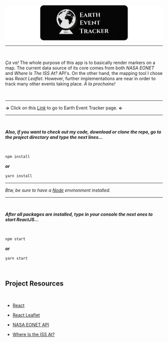 #

![ETTBanner](GitHubReadme.png)

---

</br>

_Ça va!_ The whole purpose of this app is to basically render markers on a map. The current data source of its core comes from both _NASA EONET_ and _Where Is The ISS At?_ API's. On the other hand, the mapping tool I chose was _React Leaflet_. However, further implementations are near in order to track many other events taking place. _À la prochaine!_

</br>

---

**->** Click on this _[Link](https://alileonainagas-earth-event-tracker.vercel.app)_ to go to Earth Event Tracker page. **<-**

---

</br>

**_Also, if you want to check out my code, download or clone the repo, go to the project directory and type the next lines..._**

</br>

```bash
npm install
```

**_or_**

```bash
yarn install
```

---

_Btw, be sure to have a [Node](https://nodejs.org/en/) environment installed._

---

</br>

**_After all packages are installed, type in your console the next ones to start ReactJS..._**

</br>

```bash
npm start
```

**_or_**

```bash
yarn start
```

</br>

## Project Resources

</br>

-   [React](https://es.reactjs.org)

-   [React Leaflet](https://react-leaflet.js.org)

-   [NASA EONET API](https://eonet.sci.gsfc.nasa.gov/docs/v2.1)

-   [Where Is the ISS At?](https://wheretheiss.at/w/developer)
